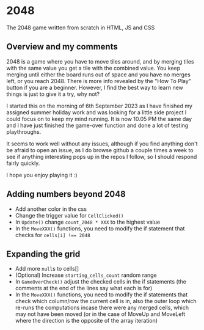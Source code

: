 # 2048
The 2048 game written from scratch in HTML, JS and CSS

## Overview and my comments
2048 is a game where you have to move tiles around, and by merging tiles with the same value you get a tile with the combined value. You keep merging until either the board runs out of space and you have no merges left, or you reach 2048. There is more info revealed by the "How To Play" button if you are a beginner. However, I find the best way to learn new things is just to give it a try, why not? 

I started this on the morning of 6th September 2023 as I have finished my assigned summer holiday work and was looking for a little side project I could focus on to keep my mind running. It is now 10.05 PM the same day and I have just finished the game-over function and done a lot of testing playthroughs.

It seems to work well without any issues, although if you find anything don't be afraid to open an issue, as I do browse github a couple times a week to see if anything interesting pops up in the repos I follow, so I should respond fairly quickly.

I hope you enjoy playing it :)


## Adding numbers beyond 2048
- Add another color in the css
- Change the trigger value for `CellClicked()`
- In `Update()` change `count_2048 * XXX` to the highest value
- In the `MoveXXX()` functions, you need to modify the if statement that checks for `cells[i] !== 2048`


## Expanding the grid
- Add more `null`s to cells[]
- (Optional) Increase `starting_cells_count` random range
- In `GameOverCheck()` adjust the checked cells in the if statements (the comments at the end of the lines say what each is for)
- In the `MoveXXX()` functions, you need to modify the if statements that check which column/row the current cell is in, also the outer loop which re-runs the computations incase there were any merged cells, which may not have been moved (or in the case of MoveUp and MoveLeft where the direction is the opposite of the array iteration)
